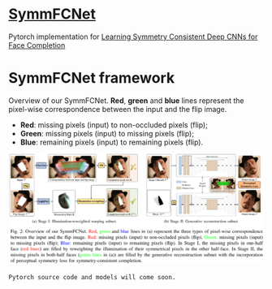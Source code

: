 # [SymmFCNet](#)
 Pytorch implementation for [Learning Symmetry Consistent Deep CNNs for Face Completion](#)
 
 # SymmFCNet framework
Overview of our SymmFCNet. <B>Red</B>, <B>green</B> and <B>blue</B> lines represent the pixel-wise correspondence between the input and the flip image. 
- <B>Red</B>: missing pixels (input) to non-occluded pixels (flip); 
- <B>Green</B>: missing pixels (input) to missing pixels (flip); 
- <B>Blue</B>: remaining pixels (input) to remaining pixels (flip).

<img src="./SymmFCNet.png">


```
Pytorch source code and models will come soon.
```
